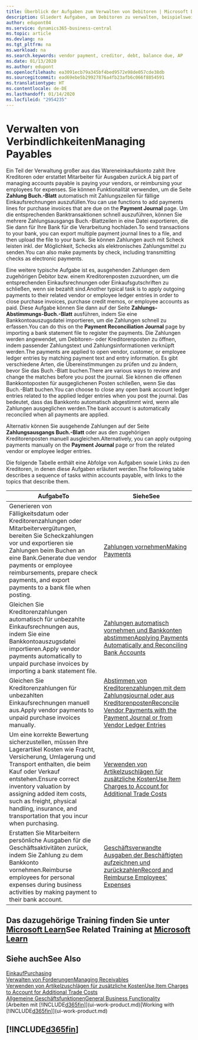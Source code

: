 ```yaml
---
title: Überblick der Aufgaben zum Verwalten von Debitoren | Microsoft Docs
description: Gliedert Aufgaben, um Debitoren zu verwalten, beispielsweise zahlende Gläubiger oder ausgehende Zahlungen an Buch-Posten, um Rechnungen oder Gutschriften zu schließen.
author: edupont04
ms.service: dynamics365-business-central
ms.topic: article
ms.devlang: na
ms.tgt_pltfrm: na
ms.workload: na
ms.search.keywords: vendor payment, creditor, debt, balance due, AP
ms.date: 01/13/2020
ms.author: edupont
ms.openlocfilehash: ea3091ecb79a345bf4bed9572e98de057cde38db
ms.sourcegitcommit: ead69ebe5b29927876a4fb23afb6c066f8854591
ms.translationtype: HT
ms.contentlocale: de-DE
ms.lasthandoff: 01/14/2020
ms.locfileid: "2954235"
---
```

# <a name="managing-payables"></a><span data-ttu-id="acf99-103">Verwalten von Verbindlichkeiten</span><span class="sxs-lookup"><span data-stu-id="acf99-103">Managing Payables</span></span>

<span data-ttu-id="acf99-104">Ein Teil der Verwaltung großer aus das Wareneinkaufskonto zahlt Ihre Kreditoren oder erstattet Mitarbeiter für Ausgaben zurück.</span><span class="sxs-lookup"><span data-stu-id="acf99-104">A big part of managing accounts payable is paying your vendors, or reimbursing your employees for expenses.</span></span> <span data-ttu-id="acf99-105">Sie können Funktionalität verwenden, um die Seite **Zahlung Buch.-Blatt** automatisch mit Zahlungszeilen für fällige Einkaufsrechnungen auszufüllen.</span><span class="sxs-lookup"><span data-stu-id="acf99-105">You can use functions to add payments lines for purchase invoices that are due on the **Payment Journal** page.</span></span> <span data-ttu-id="acf99-106">Um die entsprechenden Banktransaktionen schnell auszuführen, können Sie mehrere Zahlungsausgangs Buch.-Blattzeilen in eine Datei exportieren, die Sie dann für Ihre Bank für die Verarbeitung hochladen.</span><span class="sxs-lookup"><span data-stu-id="acf99-106">To send transactions to your bank, you can export multiple payment journal lines to a file, and then upload the file to your bank.</span></span> <span data-ttu-id="acf99-107">Sie können Zahlungen auch mit Scheck leisten inkl. der Möglichkeit, Schecks als elektronisches Zahlungsmittel zu senden.</span><span class="sxs-lookup"><span data-stu-id="acf99-107">You can also make payments by check, including transmitting checks as electronic payments.</span></span>

<span data-ttu-id="acf99-108">Eine weitere typische Aufgabe ist es, ausgehenden Zahlungen dem zugehörigen Debitor bzw. einem Kreditorenposten zuzuordnen, um die entsprechenden Einkaufsrechnungen oder Einkaufsgutschriften zu schließen, wenn sie bezahlt sind.</span><span class="sxs-lookup"><span data-stu-id="acf99-108">Another typical task is to apply outgoing payments to their related vendor or employee ledger entries in order to close purchase invoices, purchase credit memos, or employee accounts as paid.</span></span> <span data-ttu-id="acf99-109">Diese Aufgabe können Sie dann auf der Seite **Zahlungs-Abstimmungs-Buch.-Blatt** ausführen, indem Sie eine Bankkontoauszugsdatei importieren, um die Zahlungen schnell zu erfassen.</span><span class="sxs-lookup"><span data-stu-id="acf99-109">You can do this on the **Payment Reconciliation Journal** page by importing a bank statement file to register the payments.</span></span> <span data-ttu-id="acf99-110">Die Zahlungen werden angewendet, um Debitoren- oder Kreditorenposten zu öffnen, indem passender Zahlungstext und Zahlungsinformationen verknüpft werden.</span><span class="sxs-lookup"><span data-stu-id="acf99-110">The payments are applied to open vendor, customer, or employee ledger entries by matching payment text and entry information.</span></span> <span data-ttu-id="acf99-111">Es gibt verschiedene Arten, die Übereinstimmungen zu prüfen und zu ändern, bevor Sie das Buch.-Blatt buchen.</span><span class="sxs-lookup"><span data-stu-id="acf99-111">There are various ways to review and change the matches before you post the journal.</span></span> <span data-ttu-id="acf99-112">Sie können die offenen Bankkontoposten für ausgeglichenen Posten schließen, wenn Sie das Buch.-Blatt buchen.</span><span class="sxs-lookup"><span data-stu-id="acf99-112">You can choose to close any open bank account ledger entries related to the applied ledger entries when you post the journal.</span></span> <span data-ttu-id="acf99-113">Das bedeutet, dass das Bankkonto automatisch abgestimmt wird, wenn alle Zahlungen ausgeglichen werden.</span><span class="sxs-lookup"><span data-stu-id="acf99-113">The bank account is automatically reconciled when all payments are applied.</span></span>

<span data-ttu-id="acf99-114">Alternativ können Sie ausgehende Zahlungen auf der Seite **Zahlungsausgangs Buch.-Blatt** oder aus den zugehörigen Kreditorenposten manuell ausgleichen.</span><span class="sxs-lookup"><span data-stu-id="acf99-114">Alternatively, you can apply outgoing payments manually on the **Payment Journal** page or from the related vendor or employee ledger entries.</span></span>

<span data-ttu-id="acf99-115">Die folgende Tabelle enthält eine Abfolge von Aufgaben sowie Links zu den Kreditoren, in denen diese Aufgaben erläutert werden.</span><span class="sxs-lookup"><span data-stu-id="acf99-115">The following table describes a sequence of tasks within accounts payable, with links to the topics that describe them.</span></span>

| <span data-ttu-id="acf99-116">Aufgabe</span><span class="sxs-lookup"><span data-stu-id="acf99-116">To</span></span> | <span data-ttu-id="acf99-117">Siehe</span><span class="sxs-lookup"><span data-stu-id="acf99-117">See</span></span> |
| --- | --- |
| <span data-ttu-id="acf99-118">Generieren von Fälligkeitsdatum oder Kreditorenzahlungen oder Mitarbeitervergütungen, bereiten Sie Scheckzahlungen vor und exportieren sie Zahlungen beim Buchen an eine Bank.</span><span class="sxs-lookup"><span data-stu-id="acf99-118">Generate due vendor payments or employee reimbursements, prepare check payments, and export payments to a bank file when posting.</span></span> |[<span data-ttu-id="acf99-119">Zahlungen vornehmen</span><span class="sxs-lookup"><span data-stu-id="acf99-119">Making Payments</span></span>](payables-make-payments.md) |
| <span data-ttu-id="acf99-120">Gleichen Sie Kreditorenzahlungen automatisch für unbezahlte Einkaufsrechnungen aus, indem Sie eine Bankkontoauszugsdatei importieren.</span><span class="sxs-lookup"><span data-stu-id="acf99-120">Apply vendor payments automatically to unpaid purchase invoices by importing a bank statement file.</span></span> |[<span data-ttu-id="acf99-121">Zahlungen automatisch vornehmen und Bankkonten abstimmen</span><span class="sxs-lookup"><span data-stu-id="acf99-121">Applying Payments Automatically and Reconciling Bank Accounts</span></span>](receivables-apply-payments-auto-reconcile-bank-accounts.md) |
| <span data-ttu-id="acf99-122">Gleichen Sie Kreditorenzahlungen für unbezahlten Einkaufsrechnungen manuell aus.</span><span class="sxs-lookup"><span data-stu-id="acf99-122">Apply vendor payments to unpaid purchase invoices manually.</span></span> |[<span data-ttu-id="acf99-123">Abstimmen von Kreditorenzahlungen mit dem Zahlungsjournal oder aus Kreditorenposten</span><span class="sxs-lookup"><span data-stu-id="acf99-123">Reconcile Vendor Payments with the Payment Journal or from Vendor Ledger Entries</span></span>](payables-how-apply-purchase-transactions-manually.md) |
|<span data-ttu-id="acf99-124">Um eine korrekte Bewertung sicherzustellen, müssen Ihre Lagerartikel Kosten wie Fracht, Versicherung, Umlagerung und Transport enthalten, die beim Kauf oder Verkauf entstehen.</span><span class="sxs-lookup"><span data-stu-id="acf99-124">Ensure correct inventory valuation by assigning added item costs, such as freight, physical handling, insurance, and transportation that you incur when purchasing.</span></span>|[<span data-ttu-id="acf99-125">Verwenden von Artikelzuschlägen für zusätzliche Kosten</span><span class="sxs-lookup"><span data-stu-id="acf99-125">Use Item Charges to Account for Additional Trade Costs</span></span>](payables-how-assign-item-charges.md)|
|<span data-ttu-id="acf99-126">Erstatten Sie Mitarbeitern persönliche Ausgaben für die Geschäftsaktivitäten zurück, indem Sie Zahlung zu dem Bankkonto vornehmen.</span><span class="sxs-lookup"><span data-stu-id="acf99-126">Reimburse employees for personal expenses during business activities by making payment to their bank account.</span></span>|[<span data-ttu-id="acf99-127">Geschäftsverwandte Ausgaben der Beschäftigten aufzeichnen und zurückzahlen</span><span class="sxs-lookup"><span data-stu-id="acf99-127">Record and Reimburse Employees' Expenses</span></span>](finance-how-record-reimburse-employee-expenses.md)|

## <a name="see-related-training-at-microsoft-learnlearnpathsprocess-customer-vendor-payments-dynamics-365-business-central"></a><span data-ttu-id="acf99-128">Das dazugehörige Training finden Sie unter [Microsoft Learn](/learn/paths/process-customer-vendor-payments-dynamics-365-business-central/)</span><span class="sxs-lookup"><span data-stu-id="acf99-128">See Related Training at [Microsoft Learn](/learn/paths/process-customer-vendor-payments-dynamics-365-business-central/)</span></span>

## <a name="see-also"></a><span data-ttu-id="acf99-129">Siehe auch</span><span class="sxs-lookup"><span data-stu-id="acf99-129">See Also</span></span>
[<span data-ttu-id="acf99-130">Einkauf</span><span class="sxs-lookup"><span data-stu-id="acf99-130">Purchasing</span></span>](purchasing-manage-purchasing.md)  
[<span data-ttu-id="acf99-131">Verwalten von Forderungen</span><span class="sxs-lookup"><span data-stu-id="acf99-131">Managing Receivables</span></span>](receivables-manage-receivables.md)  
[<span data-ttu-id="acf99-132">Verwenden von Artikelzuschlägen für zusätzliche Kosten</span><span class="sxs-lookup"><span data-stu-id="acf99-132">Use Item Charges to Account for Additional Trade Costs</span></span>](payables-how-assign-item-charges.md)  
[<span data-ttu-id="acf99-133">Allgemeine Geschäftsfunktionen</span><span class="sxs-lookup"><span data-stu-id="acf99-133">General Business Functionality</span></span>](ui-across-business-areas.md)  
<span data-ttu-id="acf99-134">[Arbeiten mit [!INCLUDE[d365fin](includes/d365fin_md.md)]](ui-work-product.md)</span><span class="sxs-lookup"><span data-stu-id="acf99-134">[Working with [!INCLUDE[d365fin](includes/d365fin_md.md)]](ui-work-product.md)</span></span>

## [!INCLUDE[d365fin](includes/free_trial_md.md)]  
